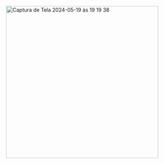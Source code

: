 
<img width="417" alt="Captura de Tela 2024-05-19 às 19 19 38" src="https://github.com/SrNorton/Flutter-task/assets/85596195/b04b37a0-cd5d-4513-911d-0fd4709f7f9d">
